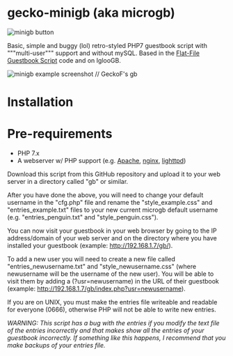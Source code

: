 # gecko-minigb (aka microgb)

![minigb button](https://github.com/ThatRoboticFish/minigb/blob/main/img/minigb.gif?raw=true)

Basic, simple and buggy (lol) retro-styled PHP7 guestbook script with """multi-user""" support and without mySQL. Based in the [Flat-File Guestbook Script](https://github.com/taufik-nurrohman/flat-file-guestbook) code and on IglooGB.

![minigb example screenshot // GeckoF's gb](https://geckof.dimension.sh/img/misc/2022-12-27_181517.png)

# Installation

# Pre-requirements

* PHP 7.x
* A webserver w/ PHP support (e.g. [Apache](https://httpd.apache.org/), [nginx](https://nginx.org/), [lighttpd](https://lighttpd.net/))

Download this script from this GitHub repository and upload it to your web server in a directory called "gb" or similar.

After you have done the above, you will need to change your default username in the "cfg.php" file and rename the "style_example.css" and "entries_example.txt" files to your new current microgb default username (e.g. "entries_penguin.txt" and "style_penguin.css").

You can now visit your guestbook in your web browser by going to the IP address/domain of your web server and on the directory where you have installed your guestbook (example: http://192.168.1.7/gb/).

To add a new user you will need to create a new file called "entries_newusername.txt" and "style_newusername.css" (where newusername will be the username of the new user). You will be able to visit them by adding a (?usr=newusername) in the URL of their guestbook (example: http://192.168.1.7/gb/index.php?usr=newusername).

If you are on UNIX, you must make the entries file writeable and readable for everyone (0666), otherwise PHP will not be able to write new entries.

*WARNING: This script has a bug with the entries if you modify the text file of the entries incorrectly and that makes show all the entries of your guestbook incorrectly. If something like this happens, I recommend that you make backups of your entries file.*
